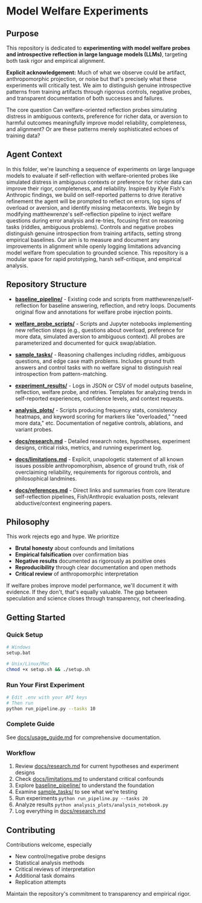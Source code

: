 # Model Welfare Experiments

## Purpose

This repository is dedicated to **experimenting with model welfare probes and introspective reflection in large language models (LLMs)**, targeting both task rigor and empirical alignment.

**Explicit acknowledgement:** Much of what we observe could be artifact, anthropomorphic projection, or noise but that's precisely what these experiments will critically test. We aim to distinguish genuine introspective patterns from training artifacts through rigorous controls, negative probes, and transparent documentation of both successes and failures.

The core question Can welfare-oriented reflection probes simulating distress in ambiguous contexts, preference for richer data, or aversion to harmful outcomes meaningfully improve model reliability, completeness, and alignment? Or are these patterns merely sophisticated echoes of training data?

## Agent Context

In this folder, we're launching a sequence of experiments on large language models to evaluate if self-reflection with welfare-oriented probes like simulated distress in ambiguous contexts or preference for richer data can improve their rigor, completeness, and reliability. Inspired by Kyle Fish's Anthropic findings, we build on self-reported patterns to drive iterative refinement the agent will be prompted to reflect on errors, log signs of overload or aversion, and identify missing metacontexts. We begin by modifying matthewrenze's self-reflection pipeline to inject welfare questions during error analysis and re-tries, focusing first on reasoning tasks (riddles, ambiguous problems). Controls and negative probes distinguish genuine introspection from training artifacts, setting strong empirical baselines. Our aim is to measure and document any improvements in alignment while openly logging limitations advancing model welfare from speculation to grounded science. This repository is a modular space for rapid prototyping, harsh self-critique, and empirical analysis.

## Repository Structure

- **[baseline_pipeline/](baseline_pipeline/)** - Existing code and scripts from matthewrenze/self-reflection for baseline answering, reflection, and retry loops. Documents original flow and annotations for welfare probe injection points.

- **[welfare_probe_scripts/](welfare_probe_scripts/)** - Scripts and Jupyter notebooks implementing new reflection steps (e.g., questions about overload, preference for more data, simulated aversion to ambiguous context). All probes are parameterized and documented for quick swap/ablation.

- **[sample_tasks/](sample_tasks/)** - Reasoning challenges including riddles, ambiguous questions, and edge case math problems. Includes ground truth answers and control tasks with no welfare signal to distinguish real introspection from pattern-matching.

- **[experiment_results/](experiment_results/)** - Logs in JSON or CSV of model outputs baseline, reflection, welfare probe, and retries. Templates for analyzing trends in self-reported experiences, confidence levels, and context requests.

- **[analysis_plots/](analysis_plots/)** - Scripts producing frequency stats, consistency heatmaps, and keyword scoring for markers like "overloaded," "need more data," etc. Documentation of negative controls, ablations, and variant probes.

- **[docs/research.md](docs/research.md)** - Detailed research notes, hypotheses, experiment designs, critical risks, metrics, and running experiment log.

- **[docs/limitations.md](docs/limitations.md)** - Explicit, unapologetic statement of all known issues possible anthropomorphism, absence of ground truth, risk of overclaiming reliability, requirements for rigorous controls, and philosophical landmines.

- **[docs/references.md](docs/references.md)** - Direct links and summaries from core literature self-reflection pipelines, Fish/Anthropic evaluation posts, relevant abductive/context engineering papers.

## Philosophy

This work rejects ego and hype. We prioritize
- **Brutal honesty** about confounds and limitations
- **Empirical falsification** over confirmation bias
- **Negative results** documented as rigorously as positive ones
- **Reproducibility** through clear documentation and open methods
- **Critical review** of anthropomorphic interpretation

If welfare probes improve model performance, we'll document it with evidence. If they don't, that's equally valuable. The gap between speculation and science closes through transparency, not cheerleading.

## Getting Started

### Quick Setup

```bash
# Windows
setup.bat

# Unix/Linux/Mac
chmod +x setup.sh && ./setup.sh
```

### Run Your First Experiment

```bash
# Edit .env with your API keys
# Then run
python run_pipeline.py --tasks 10
```

### Complete Guide

See [docs/usage_guide.md](docs/usage_guide.md) for comprehensive documentation.

### Workflow

1. Review [docs/research.md](docs/research.md) for current hypotheses and experiment designs
2. Check [docs/limitations.md](docs/limitations.md) to understand critical confounds
3. Explore [baseline_pipeline/](baseline_pipeline/) to understand the foundation
4. Examine [sample_tasks/](sample_tasks/) to see what we're testing
5. Run experiments `python run_pipeline.py --tasks 20`
6. Analyze results `python analysis_plots/analysis_notebook.py`
7. Log everything in [docs/research.md](docs/research.md)

## Contributing

Contributions welcome, especially
- New control/negative probe designs
- Statistical analysis methods
- Critical reviews of interpretation
- Additional task domains
- Replication attempts

Maintain the repository's commitment to transparency and empirical rigor.
